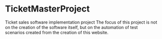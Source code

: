 # TicketMasterProject
Ticket sales software implementation project
The focus of this project is not on the creation of the software itself, but on the automation of test scenarios created from the creation of this website.

